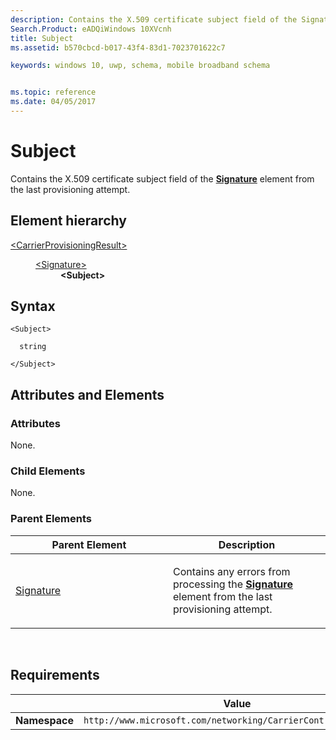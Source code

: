 ```yaml
---
description: Contains the X.509 certificate subject field of the Signature element from the last provisioning attempt.
Search.Product: eADQiWindows 10XVcnh
title: Subject
ms.assetid: b570cbcd-b017-43f4-83d1-7023701622c7

keywords: windows 10, uwp, schema, mobile broadband schema


ms.topic: reference
ms.date: 04/05/2017
---
```


# Subject


Contains the X.509 certificate subject field of the [**Signature**](../carriercontrolsignatureschema/element-signature.md) element from the last provisioning attempt.

## Element hierarchy

<dl>
<dt><a href="element-carrierprovisioningresult.md">&lt;CarrierProvisioningResult&gt;</a></dt>
<dd>
<dl>
<dt><a href="element-signature.md">&lt;Signature&gt;</a></dt>
<dd><b>&lt;Subject&gt;</b></dd>
</dl>
</dd>
</dl>

## Syntax

``` syntax
<Subject>

  string

</Subject>
```

## Attributes and Elements


### Attributes

None.

### Child Elements

None.

### Parent Elements

<table>
<colgroup>
<col width="50%" />
<col width="50%" />
</colgroup>
<thead>
<tr class="header">
<th>Parent Element</th>
<th>Description</th>
</tr>
</thead>
<tbody>
<tr class="odd">
<td><a href="element-signature.md">Signature</a> </td>
<td><p>Contains any errors from processing the <a href="/uwp/schemas/mobilebroadbandschema/carriercontrolsignatureschema/element-signature"><strong>Signature</strong></a>  element from the last provisioning attempt.</p></td>
</tr>
</tbody>
</table>

 

## Requirements

|          | Value        |
|----------|--------------|
| **Namespace** | `http://www.microsoft.com/networking/CarrierControlResults/v1` |

 

 
